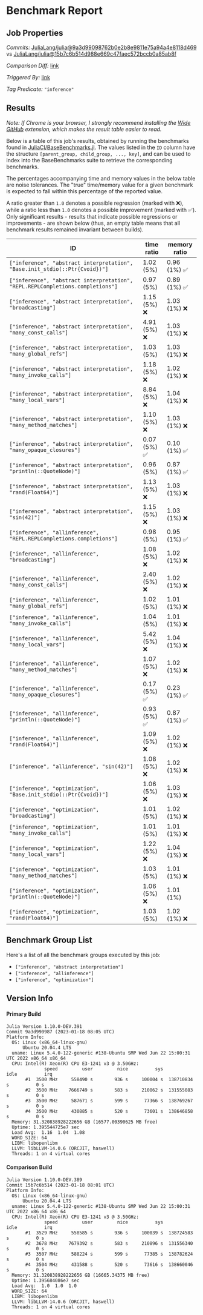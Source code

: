 # Benchmark Report

## Job Properties

*Commits:* [JuliaLang/julia@9a3d99098762b0e2b8e9811e75a94a4e8118d469](https://github.com/JuliaLang/julia/commit/9a3d99098762b0e2b8e9811e75a94a4e8118d469) vs [JuliaLang/julia@15b7c6b514d988e669c47faec572bccb0a85ab8f](https://github.com/JuliaLang/julia/commit/15b7c6b514d988e669c47faec572bccb0a85ab8f)

*Comparison Diff:* [link](https://github.com/JuliaLang/julia/compare/15b7c6b514d988e669c47faec572bccb0a85ab8f..9a3d99098762b0e2b8e9811e75a94a4e8118d469)

*Triggered By:* [link](https://github.com/JuliaLang/julia/pull/48320#issuecomment-1386641789)

*Tag Predicate:* `"inference"`

## Results

*Note: If Chrome is your browser, I strongly recommend installing the [Wide GitHub](https://chrome.google.com/webstore/detail/wide-github/kaalofacklcidaampbokdplbklpeldpj?hl=en)
extension, which makes the result table easier to read.*

Below is a table of this job's results, obtained by running the benchmarks found in
[JuliaCI/BaseBenchmarks.jl](https://github.com/JuliaCI/BaseBenchmarks.jl). The values
listed in the `ID` column have the structure `[parent_group, child_group, ..., key]`,
and can be used to index into the BaseBenchmarks suite to retrieve the corresponding
benchmarks.

The percentages accompanying time and memory values in the below table are noise tolerances. The "true"
time/memory value for a given benchmark is expected to fall within this percentage of the reported value.

A ratio greater than `1.0` denotes a possible regression (marked with :x:), while a ratio less
than `1.0` denotes a possible improvement (marked with :white_check_mark:). Only significant results - results
that indicate possible regressions or improvements - are shown below (thus, an empty table means that all
benchmark results remained invariant between builds).

| ID | time ratio | memory ratio |
|----|------------|--------------|
| `["inference", "abstract interpretation", "Base.init_stdio(::Ptr{Cvoid})"]` | 1.02 (5%)  | 0.96 (1%) :white_check_mark: |
| `["inference", "abstract interpretation", "REPL.REPLCompletions.completions"]` | 0.97 (5%)  | 0.89 (1%) :white_check_mark: |
| `["inference", "abstract interpretation", "broadcasting"]` | 1.15 (5%) :x: | 1.03 (1%) :x: |
| `["inference", "abstract interpretation", "many_const_calls"]` | 4.91 (5%) :x: | 1.03 (1%) :x: |
| `["inference", "abstract interpretation", "many_global_refs"]` | 1.03 (5%)  | 1.03 (1%) :x: |
| `["inference", "abstract interpretation", "many_invoke_calls"]` | 1.18 (5%) :x: | 1.02 (1%) :x: |
| `["inference", "abstract interpretation", "many_local_vars"]` | 8.84 (5%) :x: | 1.04 (1%) :x: |
| `["inference", "abstract interpretation", "many_method_matches"]` | 1.10 (5%) :x: | 1.03 (1%) :x: |
| `["inference", "abstract interpretation", "many_opaque_closures"]` | 0.07 (5%) :white_check_mark: | 0.10 (1%) :white_check_mark: |
| `["inference", "abstract interpretation", "println(::QuoteNode)"]` | 0.96 (5%)  | 0.87 (1%) :white_check_mark: |
| `["inference", "abstract interpretation", "rand(Float64)"]` | 1.13 (5%) :x: | 1.03 (1%) :x: |
| `["inference", "abstract interpretation", "sin(42)"]` | 1.15 (5%) :x: | 1.03 (1%) :x: |
| `["inference", "allinference", "REPL.REPLCompletions.completions"]` | 0.98 (5%)  | 0.95 (1%) :white_check_mark: |
| `["inference", "allinference", "broadcasting"]` | 1.08 (5%) :x: | 1.02 (1%) :x: |
| `["inference", "allinference", "many_const_calls"]` | 2.40 (5%) :x: | 1.02 (1%) :x: |
| `["inference", "allinference", "many_global_refs"]` | 1.02 (5%)  | 1.01 (1%) :x: |
| `["inference", "allinference", "many_invoke_calls"]` | 1.04 (5%)  | 1.01 (1%) :x: |
| `["inference", "allinference", "many_local_vars"]` | 5.42 (5%) :x: | 1.04 (1%) :x: |
| `["inference", "allinference", "many_method_matches"]` | 1.07 (5%) :x: | 1.02 (1%) :x: |
| `["inference", "allinference", "many_opaque_closures"]` | 0.17 (5%) :white_check_mark: | 0.23 (1%) :white_check_mark: |
| `["inference", "allinference", "println(::QuoteNode)"]` | 0.93 (5%) :white_check_mark: | 0.87 (1%) :white_check_mark: |
| `["inference", "allinference", "rand(Float64)"]` | 1.09 (5%) :x: | 1.02 (1%) :x: |
| `["inference", "allinference", "sin(42)"]` | 1.08 (5%) :x: | 1.02 (1%) :x: |
| `["inference", "optimization", "Base.init_stdio(::Ptr{Cvoid})"]` | 1.06 (5%) :x: | 1.03 (1%) :x: |
| `["inference", "optimization", "broadcasting"]` | 1.01 (5%)  | 1.02 (1%) :x: |
| `["inference", "optimization", "many_invoke_calls"]` | 1.01 (5%)  | 1.01 (1%) :x: |
| `["inference", "optimization", "many_local_vars"]` | 1.22 (5%) :x: | 1.04 (1%) :x: |
| `["inference", "optimization", "many_method_matches"]` | 1.03 (5%)  | 1.01 (1%) :x: |
| `["inference", "optimization", "println(::QuoteNode)"]` | 1.06 (5%) :x: | 1.01 (1%)  |
| `["inference", "optimization", "rand(Float64)"]` | 1.03 (5%)  | 1.02 (1%) :x: |

## Benchmark Group List

Here's a list of all the benchmark groups executed by this job:

- `["inference", "abstract interpretation"]`
- `["inference", "allinference"]`
- `["inference", "optimization"]`

## Version Info

#### Primary Build

```
Julia Version 1.10.0-DEV.391
Commit 9a3d990987 (2023-01-18 08:05 UTC)
Platform Info:
  OS: Linux (x86_64-linux-gnu)
      Ubuntu 20.04.4 LTS
  uname: Linux 5.4.0-122-generic #138-Ubuntu SMP Wed Jun 22 15:00:31 UTC 2022 x86_64 x86_64
  CPU: Intel(R) Xeon(R) CPU E3-1241 v3 @ 3.50GHz: 
              speed         user         nice          sys         idle          irq
       #1  3500 MHz     558490 s        936 s     100004 s  138710834 s          0 s
       #2  3500 MHz    7666749 s        583 s     210862 s  131555083 s          0 s
       #3  3500 MHz     587671 s        599 s      77366 s  138769267 s          0 s
       #4  3500 MHz     430885 s        520 s      73601 s  138646858 s          0 s
  Memory: 31.320838928222656 GB (16577.00390625 MB free)
  Uptime: 1.395544725e7 sec
  Load Avg:  1.16  1.04  1.08
  WORD_SIZE: 64
  LIBM: libopenlibm
  LLVM: libLLVM-14.0.6 (ORCJIT, haswell)
  Threads: 1 on 4 virtual cores

```

#### Comparison Build

```
Julia Version 1.10.0-DEV.389
Commit 15b7c6b514 (2023-01-18 08:01 UTC)
Platform Info:
  OS: Linux (x86_64-linux-gnu)
      Ubuntu 20.04.4 LTS
  uname: Linux 5.4.0-122-generic #138-Ubuntu SMP Wed Jun 22 15:00:31 UTC 2022 x86_64 x86_64
  CPU: Intel(R) Xeon(R) CPU E3-1241 v3 @ 3.50GHz: 
              speed         user         nice          sys         idle          irq
       #1  3529 MHz     558585 s        936 s     100039 s  138724583 s          0 s
       #2  3678 MHz    7679392 s        583 s     210896 s  131556340 s          0 s
       #3  3507 MHz     588224 s        599 s      77385 s  138782624 s          0 s
       #4  3504 MHz     431588 s        520 s      73616 s  138660046 s          0 s
  Memory: 31.320838928222656 GB (16665.34375 MB free)
  Uptime: 1.395684086e7 sec
  Load Avg:  1.0  1.0  1.0
  WORD_SIZE: 64
  LIBM: libopenlibm
  LLVM: libLLVM-14.0.6 (ORCJIT, haswell)
  Threads: 1 on 4 virtual cores

```
